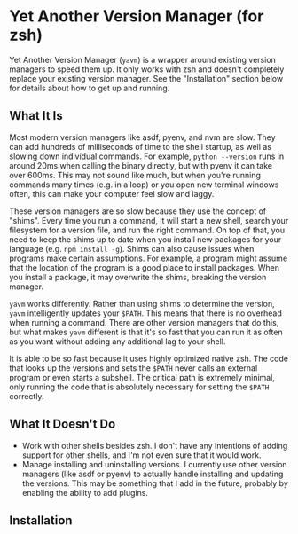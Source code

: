 # Yet Another Version Manager (for zsh)

Yet Another Version Manager (`yavm`) is a wrapper around existing version managers to speed them up. It only works with zsh and doesn't completely replace your existing version manager. See the "Installation" section below for details about how to get up and running.

## What It Is
Most modern version managers like asdf, pyenv, and nvm are slow. They can add hundreds of milliseconds of time to the shell startup, as well as slowing down individual commands. For example, `python --version` runs in around 20ms when calling the binary directly, but with pyenv it can take over 600ms. This may not sound like much, but when you're running commands many times (e.g. in a loop) or you open new terminal windows often, this can make your computer feel slow and laggy.

These version managers are so slow because they use the concept of "shims". Every time you run a command, it will start a new shell, search your filesystem for a version file, and run the right command. On top of that, you need to keep the shims up to date when you install new packages for your language (e.g. `npm install -g`). Shims can also cause issues when programs make certain assumptions. For example, a program might assume that the location of the program is a good place to install packages. When you install a package, it may overwrite the shims, breaking the version manager.

`yavm` works differently. Rather than using shims to determine the version, `yavm` intelligently updates your `$PATH`. This means that there is no overhead when running a command. There are other version managers that do this, but what makes `yavm` different is that it's so fast that you can run it as often as you want without adding any additional lag to your shell.

It is able to be so fast because it uses highly optimized native zsh. The code that looks up the versions and sets the `$PATH` never calls an external program or even starts a subshell. The critical path is extremely minimal, only running the code that is absolutely necessary for setting the `$PATH` correctly.

## What It Doesn't Do

 * Work with other shells besides zsh. I don't have any intentions of adding support for other shells, and I'm not even sure that it would work.
 * Manage installing and uninstalling versions. I currently use other version managers (like asdf or pyenv) to actually handle installing and updating the versions. This may be something that I add in the future, probably by enabling the ability to add plugins.

## Installation
